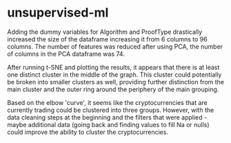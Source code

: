 # unsupervised-ml

Adding the dummy variables for Algorithm and ProofType drastically increased the size of the dataframe increasing it from 6 columns to 96 columns. The number of features was reduced after using PCA, the number of columns in the PCA dataframe was 74.

After running t-SNE and plotting the results, it appears that there is at least one distinct cluster in the middle of the graph. This cluster could potentially be broken into smaller clusters as well, providing further distinction from the main cluster and the outer ring around the periphery of the main grouping. 

Based on the elbow 'curve', it seems like the cryptocurrencies that are currently trading could be clustered into three groups. However, with the data cleaning steps at the beginning and the filters that were applied - maybe additional data (going back and finding values to fill Na or nulls) could improve the ability to cluster the cryptocurrencies.